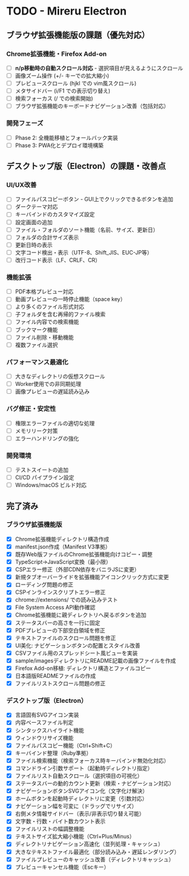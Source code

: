 # TODO - Mireru Electron

## ブラウザ拡張機能版の課題（優先対応）

### Chrome拡張機能・Firefox Add-on
- [ ] **n/p移動時の自動スクロール対応** - 選択項目が見えるようにスクロール
- [ ] 画像ズーム操作 (+/- キーでの拡大縮小)
- [ ] プレビュースクロール (hjkl での vim風スクロール)
- [ ] メタサイドバー (i/F1 での表示切り替え)
- [ ] 検索フォーカス (/ での検索開始)
- [ ] ブラウザ拡張機能のキーボードナビゲーション改善（包括対応）

### 開発フェーズ
- [ ] Phase 2: 全機能移植とフォールバック実装
- [ ] Phase 3: PWA化とデプロイ環境構築

## デスクトップ版（Electron）の課題・改善点

### UI/UX改善
- [ ] ファイルパスコピーボタン - GUI上でクリックできるボタンを追加
- [ ] ダークテーマ対応
- [ ] キーバインドのカスタマイズ設定
- [ ] 設定画面の追加
- [ ] ファイル・フォルダのソート機能（名前、サイズ、更新日）
- [ ] フォルダの合計サイズ表示
- [ ] 更新日時の表示
- [ ] 文字コード検出・表示（UTF-8、Shift_JIS、EUC-JP等）
- [ ] 改行コード表示（LF、CRLF、CR）

### 機能拡張
- [ ] PDF本格プレビュー対応
- [ ] 動画プレビューの一時停止機能（space key）
- [ ] より多くのファイル形式対応
- [ ] 子フォルダを含む再帰的ファイル検索
- [ ] ファイル内容での検索機能
- [ ] ブックマーク機能
- [ ] ファイル削除・移動機能
- [ ] 複数ファイル選択

### パフォーマンス最適化
- [ ] 大きなディレクトリの仮想スクロール
- [ ] Worker使用での非同期処理
- [ ] 画像プレビューの遅延読み込み

### バグ修正・安定性
- [ ] 権限エラーファイルの適切な処理
- [ ] メモリリーク対策
- [ ] エラーハンドリングの強化

### 開発環境
- [ ] テストスイートの追加
- [ ] CI/CD パイプライン設定
- [ ] Windows/macOS ビルド対応

## 完了済み

### ブラウザ拡張機能版
- [x] Chrome拡張機能ディレクトリ構造作成
- [x] manifest.json作成（Manifest V3準拠）
- [x] 既存Web版ファイルのChrome拡張機能向けコピー・調整
- [x] TypeScript→JavaScript変換（最小限）
- [x] CSPエラー修正（外部CDN依存をバニラJSに変更）
- [x] 新規タブオーバーライドを拡張機能アイコンクリック方式に変更
- [x] ローディング問題の修正
- [x] CSPインラインスクリプトエラー修正
- [x] chrome://extensions/ での読み込みテスト
- [x] File System Access API動作確認
- [x] Chrome拡張機能に親ディレクトリへ戻るボタンを追加
- [x] ステータスバーの高さを一行に固定
- [x] PDFプレビューの下部空白領域を修正
- [x] テキストファイルのスクロール問題を修正
- [x] UI美化: ナビゲーションボタンの配置とスタイル改善
- [x] CSVファイル用のスプレッドシート風ビューを実装
- [x] sample/imagesディレクトリにREADME記載の画像ファイルを作成
- [x] Firefox Add-on移植: ディレクトリ構造とファイルコピー
- [x] 日本語版READMEファイルの作成
- [x] ファイルリストスクロール問題の修正

### デスクトップ版（Electron）
- [x] 言語固有SVGアイコン実装
- [x] 内容ベースファイル判定
- [x] シンタックスハイライト機能
- [x] ウィンドウリサイズ機能
- [x] ファイルパスコピー機能（Ctrl+Shift+C）
- [x] キーバインド整理（Ruby準拠）
- [x] ファイル検索機能（検索フォーカス時キーバインド無効化対応）
- [x] コマンドライン引数サポート（起動時ディレクトリ指定）
- [x] ファイルリスト自動スクロール（選択項目の可視化）
- [x] ステータスバーの動的カウント更新（検索・ナビゲーション対応）
- [x] ナビゲーションボタンSVGアイコン化（文字化け解決）
- [x] ホームボタンを起動時ディレクトリに変更（引数対応）
- [x] ナビゲーション幅を可変に（ドラッグでリサイズ）
- [x] 右側メタ情報サイドバー（表示/非表示切り替え可能）
- [x] 文字数・行数・バイト数カウント表示
- [x] ファイルリストの幅調整機能
- [x] テキストサイズ拡大縮小機能（Ctrl+Plus/Minus）
- [x] ディレクトリナビゲーション高速化（並列処理・キャッシュ）
- [x] 大きなテキストファイル最適化（部分読み込み・遅延レンダリング）
- [x] ファイルプレビューのキャッシュ改善（ディレクトリキャッシュ）
- [x] プレビューキャンセル機能（Escキー）